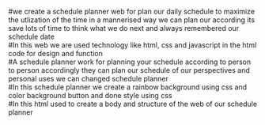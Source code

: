 #we create a schedule planner web for plan our daily schedule to maximize the utlization of the time in a mannerised way we can plan our according its save lots of time to think what we do next and always remembered our schedule date
<br>
#In this web we are used technology like html, css and javascript in the html code for design and function 
<br>
#A schedule planner work for planning your schedule according to person to person accordingly they can plan our schedule of our perspectives and personal uses we can changed schedule planner
<br>
#In this schedule planner we create a rainbow background using css and color background button and done style using  css 
<br>
#In this html used to create a body and structure of the web of our schedule planner
